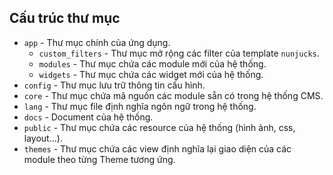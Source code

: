 
>
##

## Cấu trúc thư mục

* `app` - Thư mục chính của ứng dụng.
    * `custom_filters` - Thư mục mở rộng các filter của template `nunjucks`.
    * `modules` - Thư mục chứa các module mới của hệ thống.
    * `widgets` - Thư mục chứa các widget mới của hệ thống.
* `config` - Thư mục lưu trữ thông tin cấu hình.
* `core` - Thư mục chứa mã nguồn các module sẵn có trong hệ thống CMS.
* `lang` - Thư mục file định nghĩa ngôn ngữ trong hệ thống.
* `docs` - Document của hệ thống.
* `public` - Thư mục chứa các resource của hệ thống (hình ảnh, css, layout...).
* `themes` - Thư mục chứa các view định nghĩa lại giao diện của các module theo từng Theme tương ứng.



